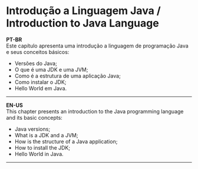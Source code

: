 # Introdução a Linguagem Java / Introduction to Java Language
**PT-BR**  
Este capítulo apresenta uma introdução a linguagem de programação Java e seus conceitos básicos:

- Versões do Java;
- O que é uma JDK e uma JVM;
- Como é a estrutura de uma aplicação Java;
- Como instalar o JDK;
- Hello World em Java.

***

**EN-US**  
This chapter presents an introduction to the Java programming language and its basic concepts:

- Java versions;
- What is a JDK and a JVM;
- How is the structure of a Java application;
- How to install the JDK;
- Hello World in Java.

***
